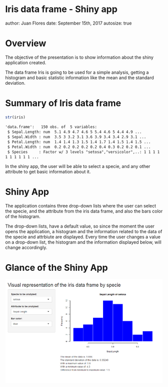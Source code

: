 Iris data frame - Shiny app
========================================================
author: Juan Flores
date: September 15th, 2017
autosize: true

Overview
========================================================

The objective of the presentation is to show information about the shiny application created.

The data frame Iris is going to be used for a simple analysis, getting a histogram and basic statistic information like the mean and the standard deviation.

Summary of Iris data frame
========================================================


```r
str(iris)
```

```
'data.frame':	150 obs. of  5 variables:
 $ Sepal.Length: num  5.1 4.9 4.7 4.6 5 5.4 4.6 5 4.4 4.9 ...
 $ Sepal.Width : num  3.5 3 3.2 3.1 3.6 3.9 3.4 3.4 2.9 3.1 ...
 $ Petal.Length: num  1.4 1.4 1.3 1.5 1.4 1.7 1.4 1.5 1.4 1.5 ...
 $ Petal.Width : num  0.2 0.2 0.2 0.2 0.2 0.4 0.3 0.2 0.2 0.1 ...
 $ Species     : Factor w/ 3 levels "setosa","versicolor",..: 1 1 1 1 1 1 1 1 1 1 ...
```

In the shiny app, the user will be able to select a specie, and any other attribute to get basic information about it.

Shiny App
========================================================

The application contains three drop-down lists where the user can select the specie, and the attribute
from the iris data frame, and also the bars color of the histogram.

The drop-down lists, have a default value, so since the moment the user opens the application, a histogram
and the information related to the data of the specie and attrbiute are displayed. Every time the user changes
a value on a drop-down list, the histogram and the information displayed below, will change accordingly.

Glance of the Shiny App
========================================================
![Title](Shiny_app.png)
